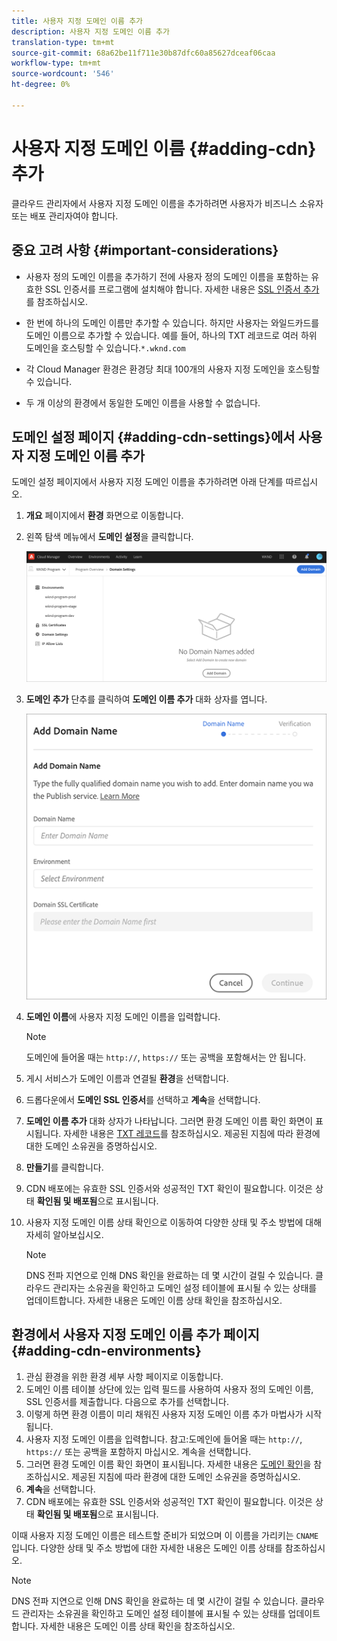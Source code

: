 ```yaml
---
title: 사용자 지정 도메인 이름 추가
description: 사용자 지정 도메인 이름 추가
translation-type: tm+mt
source-git-commit: 68a62be11f711e30b87dfc60a85627dceaf06caa
workflow-type: tm+mt
source-wordcount: '546'
ht-degree: 0%

---
```



# 사용자 지정 도메인 이름 {#adding-cdn} 추가

클라우드 관리자에서 사용자 지정 도메인 이름을 추가하려면 사용자가 비즈니스 소유자 또는 배포 관리자여야 합니다.

## 중요 고려 사항 {#important-considerations}

* 사용자 정의 도메인 이름을 추가하기 전에 사용자 정의 도메인 이름을 포함하는 유효한 SSL 인증서를 프로그램에 설치해야 합니다. 자세한 내용은 [SSL 인증서 추가](/help/implementing/cloud-manager/managing-ssl-certifications/add-ssl-certificate.md)를 참조하십시오.

* 한 번에 하나의 도메인 이름만 추가할 수 있습니다. 하지만 사용자는 와일드카드를 도메인 이름으로 추가할 수 있습니다. 예를 들어, 하나의 TXT 레코드로 여러 하위 도메인을 호스팅할 수 있습니다.`*.wknd.com`

* 각 Cloud Manager 환경은 환경당 최대 100개의 사용자 지정 도메인을 호스팅할 수 있습니다.

* 두 개 이상의 환경에서 동일한 도메인 이름을 사용할 수 없습니다.

## 도메인 설정 페이지 {#adding-cdn-settings}에서 사용자 지정 도메인 이름 추가

도메인 설정 페이지에서 사용자 지정 도메인 이름을 추가하려면 아래 단계를 따르십시오.

1. **개요** 페이지에서 **환경** 화면으로 이동합니다.

1. 왼쪽 탐색 메뉴에서 **도메인 설정**&#x200B;을 클릭합니다.

   ![](/help/implementing/cloud-manager/assets/cdn/cdn-create.png)

1. **도메인 추가** 단추를 클릭하여 **도메인 이름 추가** 대화 상자를 엽니다.

   ![](/help/implementing/cloud-manager/assets/cdn/cdn-create2.png)

1. **도메인 이름**&#x200B;에 사용자 지정 도메인 이름을 입력합니다.

   >[!NOTE]
   >도메인에 들어올 때는 `http://`, `https://` 또는 공백을 포함해서는 안 됩니다.

1. 게시 서비스가 도메인 이름과 연결될 **환경**&#x200B;을 선택합니다.

1. 드롭다운에서 **도메인 SSL 인증서**&#x200B;를 선택하고 **계속**&#x200B;을 선택합니다.

1. **도메인 이름 추가** 대화 상자가 나타납니다. 그러면 환경 도메인 이름 확인 화면이 표시됩니다. 자세한 내용은 [TXT 레코드](/help/implementing/cloud-manager/custom-domain-names/add-text-record.md)를 참조하십시오.
제공된 지침에 따라 환경에 대한 도메인 소유권을 증명하십시오.

1. **만들기**&#x200B;를 클릭합니다.
1. CDN 배포에는 유효한 SSL 인증서와 성공적인 TXT 확인이 필요합니다. 이것은 상태 **확인됨 및 배포됨**&#x200B;으로 표시됩니다.
1. 사용자 지정 도메인 이름 상태 확인으로 이동하여 다양한 상태 및 주소 방법에 대해 자세히 알아보십시오.

   >[!NOTE]
   >DNS 전파 지연으로 인해 DNS 확인을 완료하는 데 몇 시간이 걸릴 수 있습니다. 클라우드 관리자는 소유권을 확인하고 도메인 설정 테이블에 표시될 수 있는 상태를 업데이트합니다. 자세한 내용은 도메인 이름 상태 확인을 참조하십시오.

## 환경에서 사용자 지정 도메인 이름 추가 페이지 {#adding-cdn-environments}

1. 관심 환경을 위한 환경 세부 사항 페이지로 이동합니다.
1. 도메인 이름 테이블 상단에 있는 입력 필드를 사용하여 사용자 정의 도메인 이름, SSL 인증서를 제출합니다. 다음으로 추가를 선택합니다.
1. 이렇게 하면 환경 이름이 미리 채워진 사용자 지정 도메인 이름 추가 마법사가 시작됩니다.
1. 사용자 지정 도메인 이름을 입력합니다. 참고:도메인에 들어올 때는 `http://`, `https://` 또는 공백을 포함하지 마십시오. 계속을 선택합니다.
1. 그러면 환경 도메인 이름 확인 화면이 표시됩니다. 자세한 내용은 [도메인 확인](/help/implementing/cloud-manager/custom-domain-names/add-text-record.md)을 참조하십시오. 제공된 지침에 따라 환경에 대한 도메인 소유권을 증명하십시오.
1. **계속**&#x200B;을 선택합니다.
1. CDN 배포에는 유효한 SSL 인증서와 성공적인 TXT 확인이 필요합니다. 이것은 상태 **확인됨 및 배포됨**&#x200B;으로 표시됩니다.

이때 사용자 지정 도메인 이름은 테스트할 준비가 되었으며 이 이름을 가리키는 `CNAME` 입니다. 다양한 상태 및 주소 방법에 대한 자세한 내용은 도메인 이름 상태를 참조하십시오.

>[!NOTE]
>DNS 전파 지연으로 인해 DNS 확인을 완료하는 데 몇 시간이 걸릴 수 있습니다. 클라우드 관리자는 소유권을 확인하고 도메인 설정 테이블에 표시될 수 있는 상태를 업데이트합니다. 자세한 내용은 도메인 이름 상태 확인을 참조하십시오.
